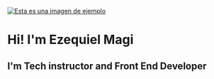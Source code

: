 [![Esta es una imagen de ejemplo](https://i.postimg.cc/XvTBnRpv/front-portfolio-b.png)](https://i.postimg.cc/4drxsX5j/portada.png)

# Hi! I'm Ezequiel Magi
## I'm Tech instructor and Front End Developer
